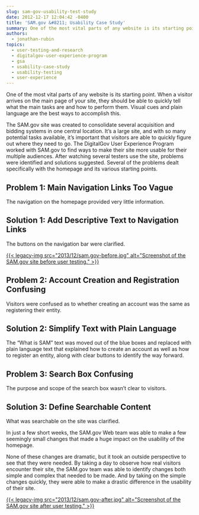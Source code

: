 ```yaml
---
slug: sam-gov-usability-test-study
date: 2012-12-17 12:04:42 -0400
title: 'SAM.gov &#8211; Usability Case Study'
summary: One of the most vital parts of any website is its starting point. When a visitor arrives on the main page of your site, they should be able to quickly tell what the main tasks are and how to perform them. Visual cues and plain language are the best ways to accomplish this. The SAM.gov
authors:
  - jonathan-rubin
topics:
  - user-testing-and-research
  - digitalgov-user-experience-program
  - gsa
  - usability-case-study
  - usability-testing
  - user-experience
---
```


One of the most vital parts of any website is its starting point. When a visitor arrives on the main page of your site, they should be able to quickly tell what the main tasks are and how to perform them. Visual cues and plain language are the best ways to accomplish this.

The SAM.gov site was created to consolidate several acquisition and bidding systems in one central location. It&#8217;s a large site, and with so many potential tasks available, it’s important that visitors are able to quickly figure out where they need to go. The DigitalGov User Experience Program  worked with SAM.gov to find ways to make their site more usable for their multiple audiences. After watching several testers use the site, problems were identified and solutions suggested. Several of the problems dealt specifically with the homepage and its various starting points.

## Problem 1: Main Navigation Links Too Vague

The navigation on the homepage provided very little information.

## Solution 1: Add Descriptive Text to Navigation Links

The buttons on the navigation bar were clarified.

[{{< legacy-img src="2013/12/sam.gov-before.jpg" alt="Screenshot of the SAM.gov site before user testing." >}}](https://s3.amazonaws.com/digitalgov/_legacy-img/2013/12/sam.gov-before.jpg)

## Problem 2: Account Creation and Registration Confusing

Visitors were confused as to whether creating an account was the same as registering their entity.

## Solution 2: Simplify Text with Plain Language

The “What is SAM” text was moved out of the blue boxes and replaced with plain language text that explained how to create an account as well as how to register an entity, along with clear buttons to identify the way forward.

## Problem 3: Search Box Confusing

The purpose and scope of the search box wasn’t clear to visitors.

## Solution 3: Define Searchable Content

What was searchable on the site was clarified.

In just a few short weeks, the SAM.gov Web team was able to make a few seemingly small changes that made a huge impact on the usability of the homepage.

None of these changes are dramatic, but it took an outside perspective to see that they were needed. By taking a day to observe how real visitors encounter their site, the SAM.gov team was able to identify changes both simple and complex that needed to be made. And by taking on the simple changes quickly, they were able to make a drastic difference in the usability of their site.

[{{< legacy-img src="2013/12/sam.gov-after.jpg" alt="Screenshot of the SAM.gov site after user testing." >}}](https://s3.amazonaws.com/digitalgov/_legacy-img/2013/12/sam.gov-after.jpg)